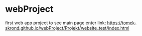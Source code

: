 # webProject
first web app project
to see main page enter link:
https://tomek-skrond.github.io/webProject/Projekt/website_test/index.html
